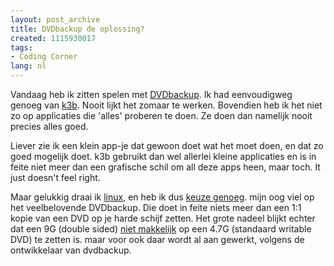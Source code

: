 ```yaml
---
layout: post_archive
title: DVDbackup de oplossing?
created: 1115930017
tags:
- Coding Corner
lang: nl
---
```

Vandaag heb ik zitten spelen met [DVDbackup](http://dvd-create.sourceforge.net/dvdbackup-readme.html). Ik had eenvoudigweg genoeg van [k3b](http://www.k3b.org/). Nooit lijkt het zomaar te werken. Bovendien heb ik het niet zo op applicaties die 'alles' proberen te doen. Ze doen dan namelijk nooit precies alles goed.

Liever zie ik een klein app-je dat gewoon doet wat het moet doen, en dat zo goed mogelijk doet. k3b gebruikt dan wel allerlei kleine applicaties en is in feite niet meer dan een grafische schil om all deze apps heen, maar toch. It just doesn't feel right.

Maar gelukkig draai ik [linux](http://www.linuxdevcenter.com/pub/a/linux/2000/07/25/LivingLinux.html), en heb ik dus [keuze genoeg](http://freshmeat.net/browse/900/). mijn oog viel op het veelbelovende DVDbackup. Die doet in feite niets meer dan een 1:1 kopie van een DVD op je harde schijf zetten. Het grote nadeel blijkt echter dat een 9G (double sided) [niet  makkelijk](http://www.johnvansickle.com/dvdbackup) op een 4.7G (standaard writable DVD) te zetten is. maar voor ook daar wordt al aan gewerkt, volgens de ontwikkelaar van dvdbackup.
